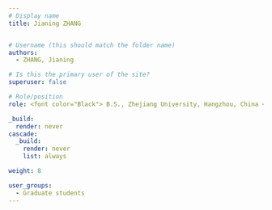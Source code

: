 ```yaml
---
# Display name
title: Jianing ZHANG


# Username (this should match the folder name)
authors:
  - ZHANG, Jianing

# Is this the primary user of the site?
superuser: false

# Role/position
role: <font color="Black"> B.S., Zhejiang University, Hangzhou, China <br/> E-mail jzhangih at connect.ust.hk</font>

_build:
  render: never
cascade:
  _build:
    render: never
    list: always

weight: 8

user_groups:
  - Graduate students
---
```

